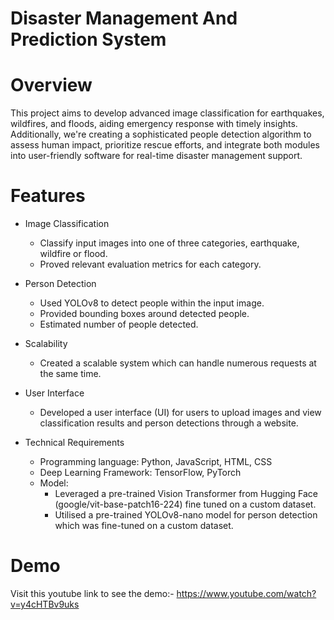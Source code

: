 # Disaster Management And Prediction System
# Overview
This project aims to develop advanced image classification for earthquakes, wildfires, and floods, aiding emergency response with timely insights. Additionally, we're creating a sophisticated people detection algorithm to assess human impact, prioritize rescue efforts, and integrate both modules into user-friendly software for real-time disaster management support.

# Features
* Image Classification 
  * Classify input images into one of three categories, earthquake, wildfire or flood. 
  * Proved relevant evaluation metrics for each category.
* Person Detection
  * Used YOLOv8 to detect people within the input image.
  * Provided bounding boxes around detected people.
  * Estimated number of people detected.
* Scalability
  *  Created a scalable system which can handle numerous requests at the same time. 
* User Interface
  * Developed a user interface (UI) for users to upload images and view classification results and person detections through a website.

* Technical Requirements
  * Programming language: Python, JavaScript, HTML, CSS
  * Deep Learning Framework: TensorFlow, PyTorch
  * Model:
     * Leveraged a pre-trained Vision Transformer from Hugging Face (google/vit-base-patch16-224) fine tuned on a custom dataset.
     * Utilised a pre-trained YOLOv8-nano model for person detection which was fine-tuned on a custom dataset.

 # Demo
 Visit this youtube link to see the demo:- https://www.youtube.com/watch?v=y4cHTBv9uks
